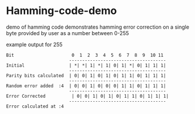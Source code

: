 # Hamming-code-demo
demo of hamming code 
demonstrates hamming error correction on a single byte 
provided by user as a number between 0-255 

example output for 255
```
Bit                      0  1  2  3  4  5  6  7  8  9  10 11 
                        -------------------------------------
Initial                 | *| *| 1| *| 1| 0| 1| *| 0| 1| 1| 1|
                        -------------------------------------
Parity bits calculated  | 0| 0| 1| 0| 1| 0| 1| 1| 0| 1| 1| 1|
                        -------------------------------------
Random error added  :4  | 0| 0| 1| 0| 0| 0| 1| 1| 0| 1| 1| 1|
                        -------------------------------------
Error Corrected          | 0| 0| 1| 0| 1| 0| 1| 1| 0| 1| 1| 1|
                        -------------------------------------
Error calculated at :4
```
